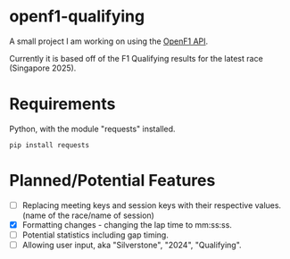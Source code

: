 # openf1-qualifying
A small project I am working on using the [OpenF1 API](https://openf1.org/).

Currently it is based off of the F1 Qualifying results for the latest race (Singapore 2025).

# Requirements
Python, with the module "requests" installed.

```pip install requests```

# Planned/Potential Features
- [ ] Replacing meeting keys and session keys with their respective values. (name of the race/name of session)
- [x] Formatting changes - changing the lap time to mm:ss:ss.
- [ ] Potential statistics including gap timing.
- [ ] Allowing user input, aka "Silverstone", "2024", "Qualifying".
